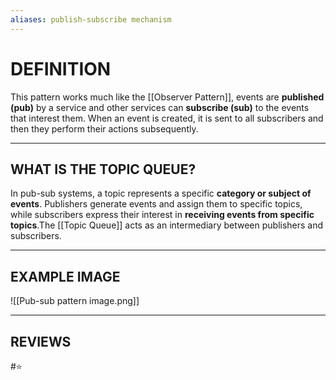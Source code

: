 ```yaml
---
aliases: publish-subscribe mechanism
---
```

# DEFINITION
This pattern works much like the [[Observer Pattern]], events are **published (pub)** by a service and other services can **subscribe (sub)** to the events that interest them. When an event is created, it is sent to all subscribers and then they perform their actions subsequently.

---
## WHAT IS THE TOPIC QUEUE?
In pub-sub systems, a topic represents a specific **category or subject of events**. Publishers generate events and assign them to specific topics, while subscribers express their interest in **receiving events from specific topics**.The [[Topic Queue]] acts as an intermediary between publishers and subscribers.

---
## EXAMPLE IMAGE
![[Pub-sub pattern image.png]]

---
## REVIEWS
#⭐ 